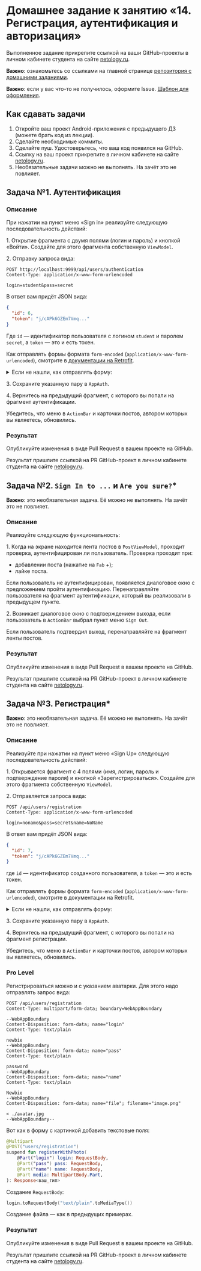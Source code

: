 # Домашнее задание к занятию «14. Регистрация, аутентификация и авторизация»

Выполненное задание прикрепите ссылкой на ваши GitHub-проекты в личном кабинете студента на сайте [netology.ru](https://netology.ru).

**Важно**: ознакомьтесь со ссылками на главной странице [репозитория с домашними заданиями](../README.md).

**Важно**: если у вас что-то не получилось, оформите Issue. [Шаблон для оформления](../report-requirements.md).

## Как сдавать задачи

1. Откройте ваш проект Android-приложения с предыдущего ДЗ (можете брать код из лекции).
1. Сделайте необходимые коммиты.
1. Сделайте пуш. Удостоверьтесь, что ваш код появился на GitHub.
1. Ссылку на ваш проект прикрепите в личном кабинете на сайте [netology.ru](https://netology.ru).
1. Необязательные задачи можно не выполнять. На зачёт это не повлияет. 

## Задача №1. Аутентификация

### Описание

При нажатии на пункт меню «Sign in» реализуйте следующую последовательность действий:

1\. Открытие фрагмента с двумя полями (логин и пароль) и кнопкой «Войти». Создайте для этого фрагмента собственную `ViewModel`.

2\. Отправку запроса вида:

```http request
POST http://localhost:9999/api/users/authentication
Content-Type: application/x-www-form-urlencoded

login=student&pass=secret
```

В ответ вам придёт JSON вида:
```json
{
  "id": 6,
  "token": "j/cAPk6GZEm7Vmq..."
}
```

Где `id` — идентификатор пользователя с логином `student` и паролем `secret`, а `token` — это и есть токен.

Как отправлять формы формата `form-encoded` (`application/x-www-form-urlencoded`), смотрите в [документации на Retrofit](https://square.github.io/retrofit/).

<details>
<summary>Если не нашли, как отправлять форму:</summary>

```kotlin
@FormUrlEncoded
@POST("users/authentication")
suspend fun updateUser(@Field("login") login: String, @Field("pass") pass: String): Response<ваш_тип>
```

</details>

3\. Сохраните указанную пару в `AppAuth`.

4\. Вернитесь на предыдущий фрагмент, с которого вы попали на фрагмент аутентификации.

Убедитесь, что меню в `ActionBar` и карточки постов, автором которых вы являетесь, обновились.

### Результат

Опубликуйте изменения в виде Pull Request в вашем проекте на GitHub.

Результат пришлите ссылкой на PR GitHub-проект в личном кабинете студента на сайте [netology.ru](https://netology.ru).

## Задача №2. `Sign In to ...` и `Are you sure?`*

**Важно**: это необязательная задача. Её можно не выполнять. На зачёт это не повлияет.

### Описание

Реализуйте следующую функциональность:

1\. Когда на экране находится лента постов в `PostViewModel`, проходит проверка, аутентифицирован ли пользователь. Проверка проходит при:
   * добавлении поста (нажатие на `Fab` +);
   * лайке поста.
      
Если пользователь не аутентифицирован, появляется диалоговое окно с предложением пройти аутентификацию. Перенаправляйте пользователя на фрагмент аутентификации, который вы реализовали в предыдущем пункте.

2\. Возникает диалоговое окно с подтверждением выхода, если пользователь в `ActionBar` выбрал пункт меню `Sign Out`.

Если пользователь подтвердил выход, перенаправляйте на фрагмент ленты постов.

### Результат

Опубликуйте изменения в виде Pull Request в вашем проекте на GitHub.

Результат пришлите ссылкой на PR GitHub-проект в личном кабинете студента на сайте [netology.ru](https://netology.ru).

## Задача №3. Регистрация*

**Важно**: это необязательная задача. Её можно не выполнять. На зачёт это не повлияет.

### Описание

Реализуйте при нажатии на пункт меню «Sign Up» следующую последовательность действий:

1\. Открывается фрагмент с 4 полями (имя, логин, пароль и подтверждение пароля) и кнопкой «Зарегистрироваться». Создайте для этого фрагмента собственную `ViewModel`.

2\. Отправляется запроса вида:

```http request
POST /api/users/registration
Content-Type: application/x-www-form-urlencoded

login=noname&pass=secret&name=NoName
```

В ответ вам придёт JSON вида:
```json
{
  "id": 7,
  "token": "j/cAPk6GZEm7Vmq..."
}
```

где `id` — идентификатор созданного пользователя, а `token` — это и есть токен.

Как отправлять формы формата `form-encoded` (`application/x-www-form-urlencoded`), смотрите в документации на Retrofit.

<details>
<summary>Если не нашли, как отправлять форму:</summary>

```kotlin
@FormUrlEncoded
@POST("users/registration")
suspend fun registerUser(@Field("login") login: String, @Field("pass") pass: String, @Field("name") name: String): Response<ваш_тип>
```

</details>

3\. Сохраните указанную пару в `AppAuth`.

4\. Вернитесь на предыдущий фрагмент, с которого вы попали на фрагмент регистрации.

Убедитесь, что меню в `ActionBar` и карточки постов, автором которых вы являетесь, обновились.

### Pro Level

Регистрироваться можно и с указанием аватарки. Для этого надо отправлять запрос вида:
```http request
POST /api/users/registration
Content-Type: multipart/form-data; boundary=WebAppBoundary

--WebAppBoundary
Content-Disposition: form-data; name="login"
Content-Type: text/plain

newbie
--WebAppBoundary
Content-Disposition: form-data; name="pass"
Content-Type: text/plain

password
--WebAppBoundary
Content-Disposition: form-data; name="name"
Content-Type: text/plain

Newbie
--WebAppBoundary
Content-Disposition: form-data; name="file"; filename="image.png"

< ./avatar.jpg
--WebAppBoundary--
```

Вот как в форму с картинкой добавить текстовые поля:

```kotlin
@Multipart
@POST("users/registration")
suspend fun registerWithPhoto(
    @Part("login") login: RequestBody,
    @Part("pass") pass: RequestBody,
    @Part("name") name: RequestBody,
    @Part media: MultipartBody.Part,
): Response<ваш_тип>
```

Создание `RequestBody`:
```kotlin
login.toRequestBody("text/plain".toMediaType())
```

Создание файла — как в предыдущих примерах.

### Результат

Опубликуйте изменения в виде Pull Request в вашем проекте на GitHub.

Результат пришлите ссылкой на PR GitHub-проект в личном кабинете студента на сайте [netology.ru](https://netology.ru).
